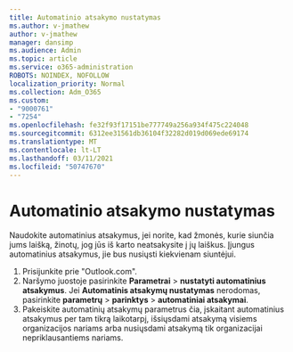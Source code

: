 ```yaml
---
title: Automatinio atsakymo nustatymas
ms.author: v-jmathew
author: v-jmathew
manager: dansimp
ms.audience: Admin
ms.topic: article
ms.service: o365-administration
ROBOTS: NOINDEX, NOFOLLOW
localization_priority: Normal
ms.collection: Adm_O365
ms.custom:
- "9000761"
- "7254"
ms.openlocfilehash: fe32f93f17151be777749a256a934f475c224048
ms.sourcegitcommit: 6312ee31561db36104f32282d019d069ede69174
ms.translationtype: MT
ms.contentlocale: lt-LT
ms.lasthandoff: 03/11/2021
ms.locfileid: "50747670"
---
```

# <a name="set-up-an-automatic-reply"></a>Automatinio atsakymo nustatymas

Naudokite automatinius atsakymus, jei norite, kad žmonės, kurie siunčia jums laišką, žinotų, jog jūs iš karto neatsakysite į jų laiškus. Įjungus automatinius atsakymus, jie bus nusiųsti kiekvienam siuntėjui.

1. Prisijunkite prie "Outlook.com".
2. Naršymo juostoje pasirinkite **Parametrai**  >  **nustatyti automatinius atsakymus**. Jei **Automatinis atsakymų nustatymas** nerodomas, pasirinkite **parametrų**  >  **parinktys**  >  **automatiniai atsakymai**.
3. Pakeiskite automatinių atsakymų parametrus čia, įskaitant automatinius atsakymus per tam tikrą laikotarpį, išsiųsdami atsakymą visiems organizacijos nariams arba nusiųsdami atsakymą tik organizacijai nepriklausantiems nariams.
